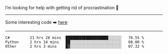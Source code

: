 I’m looking for help with getting rid of procrastination 🤔

-----

Some interesting code :arrow_right: [here](https://github.com/zhen8838/playground)

-----

<!--START_SECTION:waka-->

```text
C#         21 hrs 28 mins  ███████████████████░░░░░░   76.55 %
Python     2 hrs 14 mins   ██░░░░░░░░░░░░░░░░░░░░░░░   08.00 %
Other      2 hrs 3 mins    █▓░░░░░░░░░░░░░░░░░░░░░░░   07.32 %
```

<!--END_SECTION:waka-->

<!--
**zhen8838/zhen8838** is a ✨ _special_ ✨ repository because its `README.md` (this file) appears on your GitHub profile.

Here are some ideas to get you started:

- 🔭 I’m currently working on ...
- 🌱 I’m currently learning ...
- 👯 I’m looking to collaborate on ...
 ...
- 💬 Ask me about ...
- 📫 How to reach me: ...
- 😄 Pronouns: ...
- ⚡ Fun fact: ...
-->
